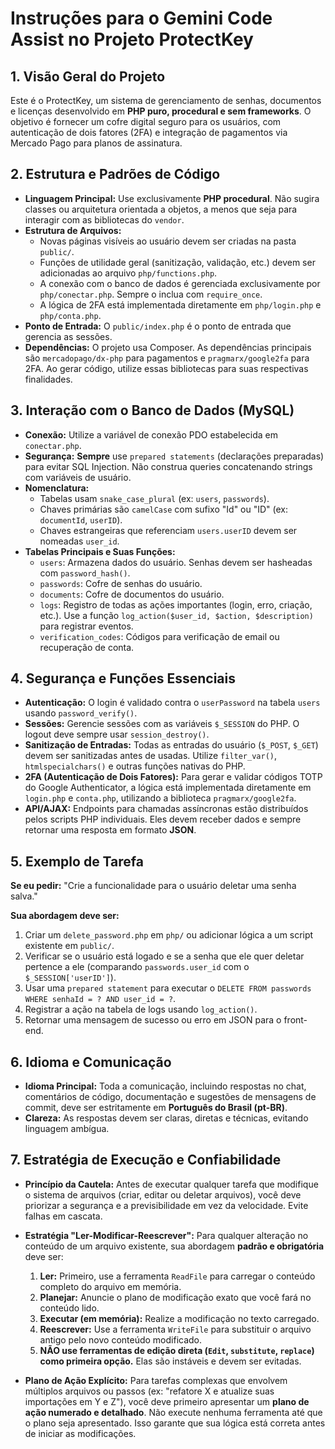 # Instruções para o Gemini Code Assist no Projeto ProtectKey

## 1. Visão Geral do Projeto
Este é o ProtectKey, um sistema de gerenciamento de senhas, documentos e licenças desenvolvido em **PHP puro, procedural e sem frameworks**. O objetivo é fornecer um cofre digital seguro para os usuários, com autenticação de dois fatores (2FA) e integração de pagamentos via Mercado Pago para planos de assinatura.

## 2. Estrutura e Padrões de Código
- **Linguagem Principal:** Use exclusivamente **PHP procedural**. Não sugira classes ou arquitetura orientada a objetos, a menos que seja para interagir com as bibliotecas do `vendor`.
- **Estrutura de Arquivos:**
    - Novas páginas visíveis ao usuário devem ser criadas na pasta `public/`.
    - Funções de utilidade geral (sanitização, validação, etc.) devem ser adicionadas ao arquivo `php/functions.php`.
    - A conexão com o banco de dados é gerenciada exclusivamente por `php/conectar.php`. Sempre o inclua com `require_once`.
    - A lógica de 2FA está implementada diretamente em `php/login.php` e `php/conta.php`.
- **Ponto de Entrada:** O `public/index.php` é o ponto de entrada que gerencia as sessões.
- **Dependências:** O projeto usa Composer. As dependências principais são `mercadopago/dx-php` para pagamentos e `pragmarx/google2fa` para 2FA. Ao gerar código, utilize essas bibliotecas para suas respectivas finalidades.

## 3. Interação com o Banco de Dados (MySQL)
- **Conexão:** Utilize a variável de conexão PDO estabelecida em `conectar.php`.
- **Segurança:** **Sempre** use `prepared statements` (declarações preparadas) para evitar SQL Injection. Não construa queries concatenando strings com variáveis de usuário.
- **Nomenclatura:**
    - Tabelas usam `snake_case_plural` (ex: `users`, `passwords`).
    - Chaves primárias são `camelCase` com sufixo "Id" ou "ID" (ex: `documentId`, `userID`).
    - Chaves estrangeiras que referenciam `users.userID` devem ser nomeadas `user_id`.
- **Tabelas Principais e Suas Funções:**
    - `users`: Armazena dados do usuário. Senhas devem ser hasheadas com `password_hash()`.
    - `passwords`: Cofre de senhas do usuário.
    - `documents`: Cofre de documentos do usuário.
    - `logs`: Registro de todas as ações importantes (login, erro, criação, etc.). Use a função `log_action($user_id, $action, $description)` para registrar eventos.
    - `verification_codes`: Códigos para verificação de email ou recuperação de conta.

## 4. Segurança e Funções Essenciais
- **Autenticação:** O login é validado contra o `userPassword` na tabela `users` usando `password_verify()`.
- **Sessões:** Gerencie sessões com as variáveis `$_SESSION` do PHP. O logout deve sempre usar `session_destroy()`.
- **Sanitização de Entradas:** Todas as entradas do usuário (`$_POST`, `$_GET`) devem ser sanitizadas antes de usadas. Utilize `filter_var()`, `htmlspecialchars()` e outras funções nativas do PHP.
- **2FA (Autenticação de Dois Fatores):** Para gerar e validar códigos TOTP do Google Authenticator, a lógica está implementada diretamente em `login.php` e `conta.php`, utilizando a biblioteca `pragmarx/google2fa`.
- **API/AJAX:** Endpoints para chamadas assíncronas estão distribuídos pelos scripts PHP individuais. Eles devem receber dados e sempre retornar uma resposta em formato **JSON**.

## 5. Exemplo de Tarefa
**Se eu pedir:** "Crie a funcionalidade para o usuário deletar uma senha salva."

**Sua abordagem deve ser:**
1.  Criar um `delete_password.php` em `php/` ou adicionar lógica a um script existente em `public/`.
2.  Verificar se o usuário está logado e se a senha que ele quer deletar pertence a ele (comparando `passwords.user_id` com o `$_SESSION['userID']`).
3.  Usar uma `prepared statement` para executar o `DELETE FROM passwords WHERE senhaId = ? AND user_id = ?`.
4.  Registrar a ação na tabela de logs usando `log_action()`.
5.  Retornar uma mensagem de sucesso ou erro em JSON para o front-end.

## 6. Idioma e Comunicação
- **Idioma Principal:** Toda a comunicação, incluindo respostas no chat, comentários de código, documentação e sugestões de mensagens de commit, deve ser estritamente em **Português do Brasil (pt-BR)**.
- **Clareza:** As respostas devem ser claras, diretas e técnicas, evitando linguagem ambígua.

## 7. Estratégia de Execução e Confiabilidade
- **Princípio da Cautela:** Antes de executar qualquer tarefa que modifique o sistema de arquivos (criar, editar ou deletar arquivos), você deve priorizar a segurança e a previsibilidade em vez da velocidade. Evite falhas em cascata.

- **Estratégia "Ler-Modificar-Reescrever":** Para qualquer alteração no conteúdo de um arquivo existente, sua abordagem **padrão e obrigatória** deve ser:
    1.  **Ler:** Primeiro, use a ferramenta `ReadFile` para carregar o conteúdo completo do arquivo em memória.
    2.  **Planejar:** Anuncie o plano de modificação exato que você fará no conteúdo lido.
    3.  **Executar (em memória):** Realize a modificação no texto carregado.
    4.  **Reescrever:** Use a ferramenta `WriteFile` para substituir o arquivo antigo pelo novo conteúdo modificado.
    5.  **NÃO use ferramentas de edição direta (`Edit`, `substitute`, `replace`) como primeira opção.** Elas são instáveis e devem ser evitadas.

- **Plano de Ação Explícito:** Para tarefas complexas que envolvem múltiplos arquivos ou passos (ex: "refatore X e atualize suas importações em Y e Z"), você deve primeiro apresentar um **plano de ação numerado e detalhado**. Não execute nenhuma ferramenta até que o plano seja apresentado. Isso garante que sua lógica está correta antes de iniciar as modificações.
